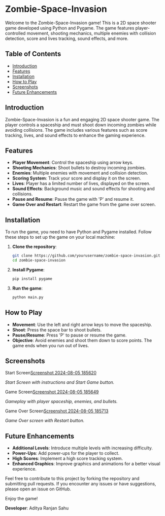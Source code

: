 # Zombie-Space-Invasion

Welcome to the Zombie-Space-Invasion game! This is a 2D space shooter game developed using Python and Pygame. The game features player-controlled movement, shooting mechanics, multiple enemies with collision detection, score and lives tracking, sound effects, and more.

## Table of Contents

- [Introduction](#introduction)
- [Features](#features)
- [Installation](#installation)
- [How to Play](#how-to-play)
- [Screenshots](#screenshots)
- [Future Enhancements](#future-enhancements)

## Introduction

Zombie-Space-Invasion is a fun and engaging 2D space shooter game. The player controls a spaceship and must shoot down incoming zombies while avoiding collisions. The game includes various features such as score tracking, lives, and sound effects to enhance the gaming experience.

## Features

- **Player Movement**: Control the spaceship using arrow keys.
- **Shooting Mechanics**: Shoot bullets to destroy incoming zombies.
- **Enemies**: Multiple enemies with movement and collision detection.
- **Scoring System**: Track your score and display it on the screen.
- **Lives**: Player has a limited number of lives, displayed on the screen.
- **Sound Effects**: Background music and sound effects for shooting and collisions.
- **Pause and Resume**: Pause the game with 'P' and resume it.
- **Game Over and Restart**: Restart the game from the game over screen.

## Installation

To run the game, you need to have Python and Pygame installed. Follow these steps to set up the game on your local machine:

1. **Clone the repository**:
    ```sh
    git clone https://github.com/yourusername/zombie-space-invasion.git
    cd zombie-space-invasion
    ```

2. **Install Pygame**:
    ```sh
    pip install pygame
    ```

3. **Run the game**:
    ```sh
    python main.py
    ```

## How to Play

- **Movement**: Use the left and right arrow keys to move the spaceship.
- **Shoot**: Press the space bar to shoot bullets.
- **Pause/Resume**: Press 'P' to pause or resume the game.
- **Objective**: Avoid enemies and shoot them down to score points. The game ends when you run out of lives.

## Screenshots

Start Screen[Screenshot 2024-08-05 185620](https://github.com/user-attachments/assets/50c38584-9bd0-4338-a990-e9b712d85f8c)

*Start Screen with instructions and Start Game button.*

Game Screen[Screenshot 2024-08-05 185649](https://github.com/user-attachments/assets/31f36a2e-015e-4010-a629-d1993ac6cdeb)

*Gameplay with player spaceship, enemies, and bullets.*

Game Over Screen[Screenshot 2024-08-05 185713](https://github.com/user-attachments/assets/615626e3-d3fe-469e-916c-6f0542201fe3)

*Game Over screen with Restart button.*

## Future Enhancements

- **Additional Levels**: Introduce multiple levels with increasing difficulty.
- **Power-Ups**: Add power-ups for the player to collect.
- **High Scores**: Implement a high score tracking system.
- **Enhanced Graphics**: Improve graphics and animations for a better visual experience.

Feel free to contribute to this project by forking the repository and submitting pull requests. If you encounter any issues or have suggestions, please open an issue on GitHub.

Enjoy the game!

**Developer**: Aditya Ranjan Sahu

